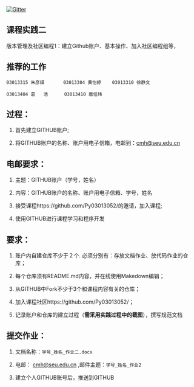 
  
[![Gitter](https://badges.gitter.im/Py03013052/Students2016.svg)](https://gitter.im/Py03013052/Students2016?utm_source=badge&utm_medium=badge&utm_campaign=pr-badge)

## 课程实践二

 版本管理及社区编程1：建立Github账户、基本操作、加入社区编程组等，  
 
## 推荐的工作 
   
    03013315 朱彦祺       03013304 黄怡婷    03013310 徐静文 
        
    03013404 葛   浩      03013410 扈佳玮

## 过程：

1.	首先建立GITHUB账户;

2.	将GITHUB账户的名称、账户用电子信箱，电邮到：cmh@seu.edu.cn

## 电邮要求：

1.	主题：GITHUB账户（学号，姓名）

2.	内容：GITHUB账户的名称、账户用电子信箱、学号，姓名

3.	接受课程https://github.com/Py03013052/的邀请，加入课程;

4.	使用GITHUB进行课程学习和程序开发

## 要求：

1. 账户内自建仓库不少于２个. 必须分别有：存放文档作业、放代码作业的仓库；

2. 每个仓库须有README.md内容，并在线使用Makedown编辑；

3. 从GITHUB中Fork不少于3个和课程内容有关的仓库；

4. 加入课程社区https://github.com/Py03013052/； 

5. 记录账户和仓库的建立过程（**需采用实践过程中的截图**），撰写规范文档

## 提交作业：

1. 文档名称：`学号_姓名_作业二.docx`

2. 电邮： cmh@seu.edu.cn ,邮件主题：`学号_姓名_作业2`

3. 建立个人GITHUB账号后，推送到GITHUB



